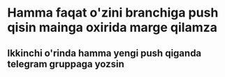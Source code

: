 <h1>Hamma faqat o'zini branchiga push qisin mainga oxirida marge qilamza</h1>
<h2>Ikkinchi o'rinda hamma yengi push qiganda telegram gruppaga yozsin</h2>